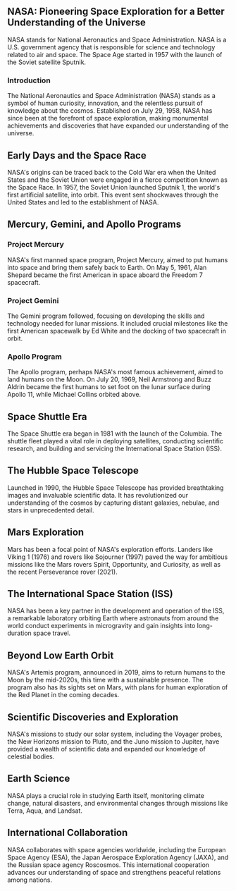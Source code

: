## NASA: Pioneering Space Exploration for a Better Understanding of the Universe

NASA stands for National Aeronautics and Space Administration. NASA is a U.S. government agency that is responsible for science and technology related to air and space. The Space Age started in 1957 with the launch of the Soviet satellite Sputnik.

### Introduction

The National Aeronautics and Space Administration (NASA) stands as a symbol of human curiosity, innovation, and the relentless pursuit of knowledge about the cosmos. Established on July 29, 1958, NASA has since been at the forefront of space exploration, making monumental achievements and discoveries that have expanded our understanding of the universe.

## Early Days and the Space Race

NASA's origins can be traced back to the Cold War era when the United States and the Soviet Union were engaged in a fierce competition known as the Space Race. In 1957, the Soviet Union launched Sputnik 1, the world's first artificial satellite, into orbit. This event sent shockwaves through the United States and led to the establishment of NASA.


## Mercury, Gemini, and Apollo Programs
### Project Mercury
NASA's first manned space program, Project Mercury, aimed to put humans into space and bring them safely back to Earth. On May 5, 1961, Alan Shepard became the first American in space aboard the Freedom 7 spacecraft.

### Project Gemini
The Gemini program followed, focusing on developing the skills and technology needed for lunar missions. It included crucial milestones like the first American spacewalk by Ed White and the docking of two spacecraft in orbit.

### Apollo Program
The Apollo program, perhaps NASA's most famous achievement, aimed to land humans on the Moon. On July 20, 1969, Neil Armstrong and Buzz Aldrin became the first humans to set foot on the lunar surface during Apollo 11, while Michael Collins orbited above.

## Space Shuttle Era
The Space Shuttle era began in 1981 with the launch of the Columbia. The shuttle fleet played a vital role in deploying satellites, conducting scientific research, and building and servicing the International Space Station (ISS).

## The Hubble Space Telescope
Launched in 1990, the Hubble Space Telescope has provided breathtaking images and invaluable scientific data. It has revolutionized our understanding of the cosmos by capturing distant galaxies, nebulae, and stars in unprecedented detail.

## Mars Exploration
Mars has been a focal point of NASA's exploration efforts. Landers like Viking 1 (1976) and rovers like Sojourner (1997) paved the way for ambitious missions like the Mars rovers Spirit, Opportunity, and Curiosity, as well as the recent Perseverance rover (2021).

## The International Space Station (ISS)
NASA has been a key partner in the development and operation of the ISS, a remarkable laboratory orbiting Earth where astronauts from around the world conduct experiments in microgravity and gain insights into long-duration space travel.

## Beyond Low Earth Orbit
NASA's Artemis program, announced in 2019, aims to return humans to the Moon by the mid-2020s, this time with a sustainable presence. The program also has its sights set on Mars, with plans for human exploration of the Red Planet in the coming decades.

## Scientific Discoveries and Exploration
NASA's missions to study our solar system, including the Voyager probes, the New Horizons mission to Pluto, and the Juno mission to Jupiter, have provided a wealth of scientific data and expanded our knowledge of celestial bodies.

## Earth Science
NASA plays a crucial role in studying Earth itself, monitoring climate change, natural disasters, and environmental changes through missions like Terra, Aqua, and Landsat.

## International Collaboration
NASA collaborates with space agencies worldwide, including the European Space Agency (ESA), the Japan Aerospace Exploration Agency (JAXA), and the Russian space agency Roscosmos. This international cooperation advances our understanding of space and strengthens peaceful relations among nations.
